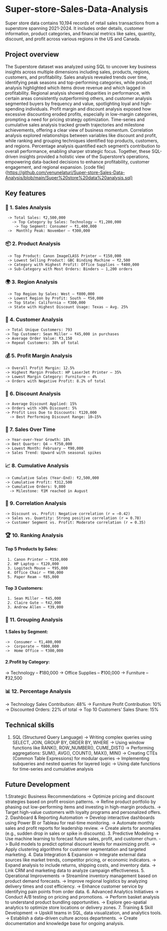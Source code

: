 # Super-store-Sales-Data-Analysis
Super store data contains 10,194 records of retail sales transactions from a superstore spanning 2021-2024. It includes order details, customer information, product categories, and financial metrics like sales, quantity, discount, and profit across various regions in the US and Canada.

## Project overview
The Superstore dataset was analyzed using SQL to uncover key business insights across multiple dimensions including sales, products, regions, customers, and profitability. Sales analysis revealed trends over time, identifying peak seasons and top-performing categories, while product analysis highlighted which items drove revenue and which lagged in profitability. Regional analysis showed disparities in performance, with certain areas consistently outperforming others, and customer analysis segmented buyers by frequency and value, spotlighting loyal and high-spending individuals. Profit margin and discount analysis exposed how excessive discounting eroded profits, especially in low-margin categories, prompting a need for pricing strategy optimization. Time-series and cumulative sales analysis tracked growth trajectories and milestone achievements, offering a clear view of business momentum. Correlation analysis explored relationships between variables like discount and profit, while ranking and grouping techniques identified top products, customers, and regions. Percentage analysis quantified each segment’s contribution to overall performance, enabling sharper strategic focus. Together, these SQL-driven insights provided a holistic view of the Superstore’s operations, empowering data-backed decisions to enhance profitability, customer engagement, and regional expansion.
[code file]{https://github.com/venunelaturi/Super-store-Sales-Data-Analysis/blob/main/Super%20store%20data%20analysis.sql}

## Key features
### 🧮 1. Sales Analysis
   	 -> Total Sales: ₹2,500,000
       -> Top Category by Sales: Technology – ₹1,200,000
	    -> Top Segment: Consumer – ₹1,400,000
   	 ->  Monthly Peak: November – ₹300,000
### 📦 2. Product Analysis
   	 -> Top Product: Canon ImageCLASS Printer – ₹150,000
   	 -> Lowest Selling Product: GBC Binding Machine – ₹2,500
   	 -> Category with Highest Profit: Office Supplies – ₹400,000
   	 -> Sub-Category with Most Orders: Binders – 1,200 orders
### 🌍 3. Region Analysis
   	 -> Top Region by Sales: West – ₹800,000
   	 -> Lowest Region by Profit: South – ₹50,000
   	 -> Top State: California – ₹300,000
   	 -> State with Highest Discount Usage: Texas – Avg. 25%
### 👥 4. Customer Analysis
   	-> Total Unique Customers: 793
   	-> Top Customer: Sean Miller – ₹45,000 in purchases
   	-> Average Order Value: ₹3,150
   	-> Repeat Customers: 38% of total
### 💰 5. Profit Margin Analysis
   	-> Overall Profit Margin: 12.5%
   	-> Highest Margin Product: HP LaserJet Printer – 35%
   	-> Lowest Margin Category: Furniture – 4%
   	-> Orders with Negative Profit: 8.2% of total
### 🎯 6. Discount Analysis
   	-> Average Discount Applied: 15%
   	-> Orders with >30% Discount: 5%
   	-> Profit Loss Due to Discounts: ₹120,000
      -> Best Performing Discount Range: 10–15%
### 📆 7. Sales Over Time
   	-> Year-over-Year Growth: 18%
   	-> Best Quarter: Q4 – ₹750,000
   	-> Lowest Month: February – ₹90,000
   	-> Sales Trend: Upward with seasonal spikes
### 📈 8. Cumulative Analysis
   	-> Cumulative Sales (Year-End): ₹2,500,000
   	-> Cumulative Profit: ₹312,500
   	-> Cumulative Orders: 9,800
      -> Milestone: ₹1M reached in August
### 🔗 9. Correlation Analysis
   	-> Discount vs. Profit: Negative correlation (r = –0.42)
   	-> Sales vs. Quantity: Strong positive correlation (r = 0.78)
   	-> Customer Segment vs. Profit: Moderate correlation (r = 0.35)
### 🏆 10. Ranking Analysis
#### Top 5 Products by Sales:
     1.	Canon Printer – ₹150,000
     2.	HP Laptop – ₹120,000
     3.	Logitech Mouse – ₹95,000
     4.	Office Chair – ₹90,000
     5.	Paper Ream – ₹85,000
#### Top 3 Customers:
     1.	Sean Miller – ₹45,000
     2.	Claire Gute – ₹42,000
     3.	Andrew Allen – ₹39,000
### 🧮 11. Grouping Analysis
#### 1.Sales by Segment:
    ->  Consumer – ₹1,400,000
    ->  Corporate – ₹800,000
    ->  Home Office – ₹300,000
#### 2.Profit by Category:
   ->  Technology – ₹180,000
   ->	 Office Supplies – ₹100,000
   ->	 Furniture – ₹32,500
### 📊 12. Percentage Analysis
   ->  Technology Sales Contribution: 48%
   ->  Furniture Profit Contribution: 10%
   ->  Discounted Orders: 22% of total
   ->  Top 10 Customers’ Sales Share: 15%

## Technical skills
  1. SQL (Structured Query Language)
   ->  Writing complex queries using SELECT, JOIN, GROUP BY, ORDER BY, WHERE
   ->	 Using window functions like RANK(), ROW_NUMBER(), CUME_DIST()
   ->	 Performing aggregations: SUM(), AVG(), COUNT(), MAX(), MIN()
   ->	 Creating CTEs (Common Table Expressions) for modular queries
   ->  Implementing subqueries and nested queries for layered logic
   ->  Using date functions for time-series and cumulative analysis

## Future Development
1.Strategic Business Recommendations
   ->   Optimize pricing and discount strategies based on profit erosion patterns.
   ->   Refine product portfolio by phasing out low-performing items and investing in high-margin products.
   ->	  Target high-value customers with loyalty programs and personalized offers.
2. Dashboard & Reporting Automation
	->   Develop interactive dashboards using Power BI or Tableau for real-time monitoring.
	->   Automate monthly sales and profit reports for leadership review.
	->   Create alerts for anomalies (e.g., sudden drop in sales or spike in discounts).
3. Predictive Modeling
	->   Use machine learning to forecast future sales, profit, and customer churn.
	->   Build models to predict optimal discount levels for maximizing profit.
	->   Apply clustering algorithms for customer segmentation and targeted marketing.
4. Data Integration & Expansion
   ->   Integrate external data sources like market trends, competitor pricing, or economic indicators.
	->   Expand analysis to include returns, shipping costs, and inventory data.
	->   Link CRM and marketing data to analyze campaign effectiveness.
5. Operational Improvements
   ->   Streamline inventory management based on product demand forecasts.
	->   Improve regional logistics by analyzing delivery times and cost efficiency.
	->   Enhance customer service by identifying pain points from order data.
6. Advanced Analytics Initiatives
	->   Conduct A/B testing on pricing and promotions.
	->   Perform basket analysis to understand product bundling opportunities.
   ->   Explore geo-spatial analytics to optimize store locations or delivery zones.
7. Training & Skill Development
   ->   Upskill teams in SQL, data visualization, and analytics tools.
	->   Establish a data-driven culture across departments.
	->   Create documentation and knowledge base for ongoing analysis.






